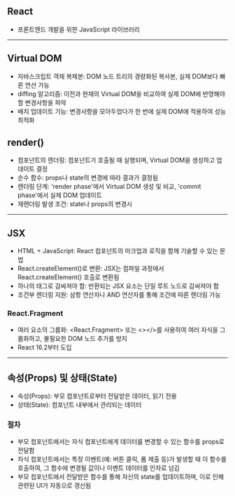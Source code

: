 ## React
- 프론트엔드 개발을 위한 JavaScript 라이브러리

---
## Virtual DOM
- 자바스크립트 객체 복제본: DOM 노드 트리의 경량화된 복사본, 실제 DOM보다 빠른 연산 가능
- diffing 알고리즘: 이전과 현재의 Virtual DOM을 비교하여 실제 DOM에 반영해야 할 변경사항을 파악
- 배치 업데이트 기능: 변경사항을 모아두었다가 한 번에 실제 DOM에 적용하여 성능 최적화

## render()
- 컴포넌트의 렌더링: 컴포넌트가 호출될 때 실행되며, Virtual DOM을 생성하고 업데이트 결정
- 순수 함수: props나 state의 변경에 따라 결과가 결정됨
- 렌더링 단계: 'render phase'에서 Virtual DOM 생성 및 비교, 'commit phase'에서 실제 DOM 업데이트
- 재렌더링 발생 조건: state나 props의 변경시

---
## JSX
- HTML + JavaScript: React 컴포넌트의 마크업과 로직을 함께 기술할 수 있는 문법
- React.createElement()로 변환: JSX는 컴파일 과정에서 React.createElement() 호출로 변환됨
- 하나의 태그로 감싸져야 함: 반환되는 JSX 요소는 단일 루트 노드로 감싸져야 함
- 조건부 렌더링 지원: 삼항 연산자나 AND 연산자를 통해 조건에 따른 렌더링 가능

### React.Fragment
- 여러 요소의 그룹화: <React.Fragment> 또는 <></>를 사용하여 여러 자식을 그룹화하고, 불필요한 DOM 노드 추가를 방지
- React 16.2부터 도입
---
## 속성(Props) 및 상태(State) 
- 속성(Props): 부모 컴포넌트로부터 전달받은 데이터, 읽기 전용
- 상태(State): 컴포넌트 내부에서 관리되는 데이터

### 절차
- 부모 컴포넌트에서는 자식 컴포넌트에게 데이터를 변경할 수 있는 함수를 props로 전달함
- 자식 컴포넌트에서는 특정 이벤트(예: 버튼 클릭, 폼 제출 등)가 발생할 때 이 함수를 호출하여, 그 함수에 변경될 값이나 이벤트 데이터를 인자로 넘김
- 부모 컴포넌트에서 전달받은 함수를 통해 자신의 state를 업데이트하며, 이로 인해 관련된 UI가 자동으로 갱신됨

